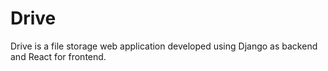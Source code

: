 # Drive

Drive is a file storage web application developed using Django as backend and React for frontend.
